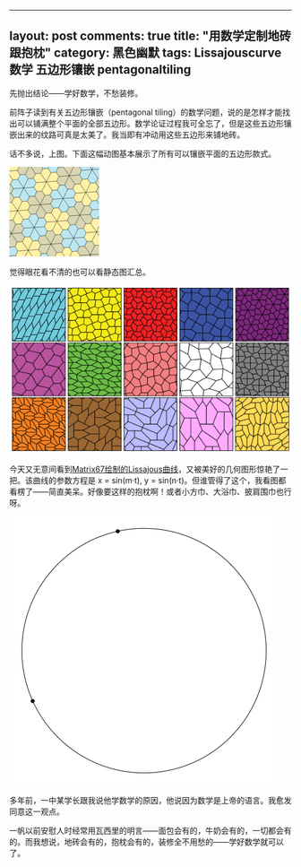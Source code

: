 
---
layout: post
comments: true
title: "用数学定制地砖跟抱枕"
category: 黑色幽默
tags: Lissajouscurve 数学 五边形镶嵌 pentagonaltiling
---

先抛出结论——学好数学，不愁装修。

前阵子读到有关五边形镶嵌（pentagonal tiling）的数学问题，说的是怎样才能找出可以铺满整个平面的全部五边形。数学论证过程我可全忘了，但是这些五边形镶嵌出来的纹路可真是太美了。我当即有冲动用这些五边形来铺地砖。

话不多说，上图。下面这幅动图基本展示了所有可以镶嵌平面的五边形款式。

![五边形镶嵌动态](/images/math/Pentagonaltiling.gif)

觉得眼花看不清的也可以看静态图汇总。

![五边形镶嵌静态](/images/math/Pentagonaltiling15.png)


今天又无意间看到[Matrix67绘制的Lissajous曲线](https://www.matrix67.com/blog/archives/6947)，又被美好的几何图形惊艳了一把。该曲线的参数方程是 x = sin(m·t), y = sin(n·t)。但谁管得了这个，我看图都看楞了——简直美呆。好像要这样的抱枕啊！或者小方巾、大浴巾、披肩围巾也行呀。

![Lissajous Curve](/images/math/curvepillow.gif)

多年前，一中某学长跟我说他学数学的原因，他说因为数学是上帝的语言。我愈发同意这一观点。

一帆以前安慰人时经常用瓦西里的明言——面包会有的，牛奶会有的，一切都会有的。而我想说，地砖会有的，抱枕会有的，装修全不用愁的——学好数学就可以了。